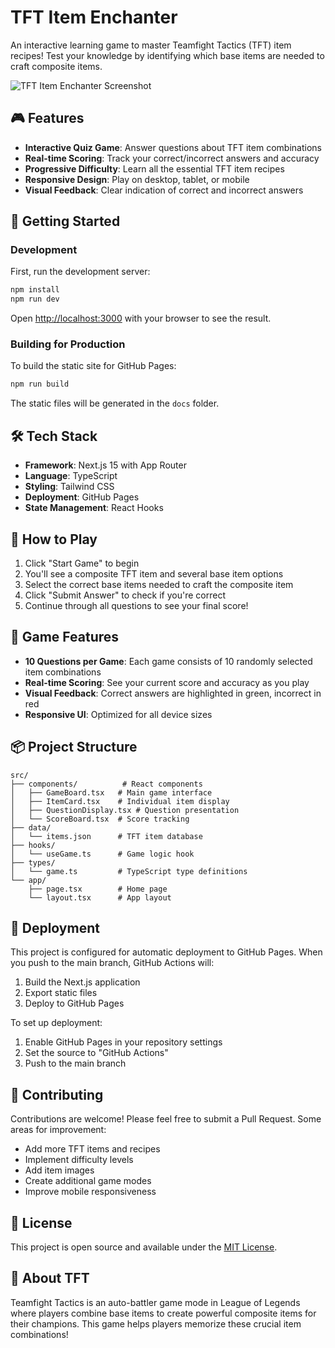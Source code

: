 # TFT Item Enchanter

An interactive learning game to master Teamfight Tactics (TFT) item recipes! Test your knowledge by identifying which base items are needed to craft composite items.

![TFT Item Enchanter Screenshot](https://via.placeholder.com/800x400?text=TFT+Item+Enchanter+Game+Screenshot)

## 🎮 Features

- **Interactive Quiz Game**: Answer questions about TFT item combinations
- **Real-time Scoring**: Track your correct/incorrect answers and accuracy
- **Progressive Difficulty**: Learn all the essential TFT item recipes
- **Responsive Design**: Play on desktop, tablet, or mobile
- **Visual Feedback**: Clear indication of correct and incorrect answers

## 🚀 Getting Started

### Development

First, run the development server:

```bash
npm install
npm run dev
```

Open [http://localhost:3000](http://localhost:3000) with your browser to see the result.

### Building for Production

To build the static site for GitHub Pages:

```bash
npm run build
```

The static files will be generated in the `docs` folder.

## 🛠 Tech Stack

- **Framework**: Next.js 15 with App Router
- **Language**: TypeScript
- **Styling**: Tailwind CSS
- **Deployment**: GitHub Pages
- **State Management**: React Hooks

## 📱 How to Play

1. Click "Start Game" to begin
2. You'll see a composite TFT item and several base item options
3. Select the correct base items needed to craft the composite item
4. Click "Submit Answer" to check if you're correct
5. Continue through all questions to see your final score!

## 🎯 Game Features

- **10 Questions per Game**: Each game consists of 10 randomly selected item combinations
- **Real-time Scoring**: See your current score and accuracy as you play
- **Visual Feedback**: Correct answers are highlighted in green, incorrect in red
- **Responsive UI**: Optimized for all device sizes

## 📦 Project Structure

```
src/
├── components/          # React components
│   ├── GameBoard.tsx   # Main game interface
│   ├── ItemCard.tsx    # Individual item display
│   ├── QuestionDisplay.tsx # Question presentation
│   └── ScoreBoard.tsx  # Score tracking
├── data/
│   └── items.json      # TFT item database
├── hooks/
│   └── useGame.ts      # Game logic hook
├── types/
│   └── game.ts         # TypeScript type definitions
└── app/
    ├── page.tsx        # Home page
    └── layout.tsx      # App layout
```

## 🚀 Deployment

This project is configured for automatic deployment to GitHub Pages. When you push to the main branch, GitHub Actions will:

1. Build the Next.js application
2. Export static files
3. Deploy to GitHub Pages

To set up deployment:

1. Enable GitHub Pages in your repository settings
2. Set the source to "GitHub Actions"
3. Push to the main branch

## 🤝 Contributing

Contributions are welcome! Please feel free to submit a Pull Request. Some areas for improvement:

- Add more TFT items and recipes
- Implement difficulty levels
- Add item images
- Create additional game modes
- Improve mobile responsiveness

## 📄 License

This project is open source and available under the [MIT License](LICENSE).

## 🎯 About TFT

Teamfight Tactics is an auto-battler game mode in League of Legends where players combine base items to create powerful composite items for their champions. This game helps players memorize these crucial item combinations!
